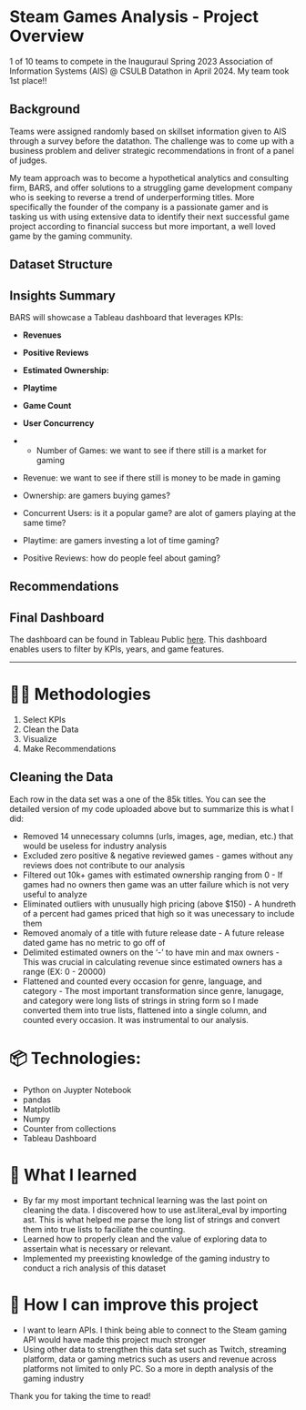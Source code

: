 # Steam Games Analysis - Project Overview
1 of 10 teams to compete in the Inauguraul Spring 2023 Association of Information Systems (AIS) @ CSULB Datathon in April 2024.
My team took 1st place!!

## Background
Teams were assigned randomly based on skillset information given to AIS through a survey before the datathon. The challenge was to come up with a business problem and deliver strategic recommendations in front of a panel of judges. 

My team approach was to become a hypothetical analytics and consulting firm, BARS, and offer solutions to a struggling game development company who is seeking to reverse a trend of underperforming titles. More specifically the founder of the company is a passionate gamer and is tasking us with using extensive data to identify their next successful game project according to financial success but more important, a well loved game by the gaming community.

## Dataset Structure

## Insights Summary
BARS will showcase a Tableau dashboard that leverages KPIs:
- **Revenues**
- **Positive Reviews**
- **Estimated Ownership:**
- **Playtime**
- **Game Count**
- **User Concurrency**

- - Number of Games: we want to see if there still is a market for gaming
- Revenue: we want to see if there still is money to be made in gaming
- Ownership: are gamers buying games?
- Concurrent Users: is it a popular game? are alot of gamers playing at the same time?
- Playtime: are gamers investing a lot of time gaming?
- Positive Reviews: how do people feel about gaming?

## Recommendations


## Final Dashboard
The dashboard can be found in Tableau Public [here](https://public.tableau.com/app/profile/rodrigo.suarez5210/viz/SteamGamingMarketAnalysis/Dashboard1). This dashboard enables users to filter by KPIs, years, and game features.



---------------------------------------------------------------------------------------------------------------------------------
# 👨‍💻 Methodologies
1. Select KPIs
2. Clean the Data
3. Visualize
4. Make Recommendations

## Cleaning the Data
Each row in the data set was a one of the 85k titles. You can see the detailed version of my code uploaded above but to summarize this is what I did:
- Removed 14 unnecessary columns (urls, images, age, median, etc.) that would be useless for industry analysis
- Excluded zero positive & negative reviewed games - games without any reviews does not contribute to our analysis
- Filtered out 10k+ games with estimated ownership ranging from 0 - If games had no owners then game was an utter failure which is not very useful to analyze
- Eliminated outliers with unusually high pricing (above $150) - A hundreth of a percent had games priced that high so it was unecessary to include them
- Removed anomaly of a title with future release date - A future release dated game has no metric to go off of
- Delimited estimated owners on the ‘-’ to have min and max owners - This was crucial in calculating revenue since estimated owners has a range (EX: 0 - 20000)
- Flattened and counted every occasion for genre, language, and category - The most important transformation since genre, lanugage, and category were long lists of strings in string form so I made converted them into true lists, flattened into a single column, and counted every occasion. It was instrumental to our analysis.

# 📦 Technologies:
- Python on Juypter Notebook
- pandas
- Matplotlib
- Numpy
- Counter from collections
- Tableau Dashboard


# 🧠 What I learned
- By far my most important technical learning was the last point on cleaning the data. I discovered how to use ast.literal_eval by importing ast. This is what helped me parse the long list of strings and convert them into true lists to faciliate the counting.
- Learned how to properly clean and the value of exploring data to assertain what is necessary or relevant.
- Implemented my preexisting knowledge of the gaming industry to conduct a rich analysis of this dataset

# 🧠 How I can improve this project
- I want to learn APIs. I think being able to connect to the Steam gaming API would have made this project much stronger
- Using other data to strengthen this data set such as Twitch, streaming platform, data or gaming metrics such as users and revenue across platforms not limited to only PC. So a more in depth analysis of the gaming industry


Thank you for taking the time to read!
